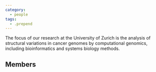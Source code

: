 ```yaml
---
category:
  - people
tags:
  - .prepend
---
```


The focus of our research at the University of Zurich is the analysis of structural variations in cancer genomes by computational genomics, including bioinformatics and systems biology methods.

## Members
